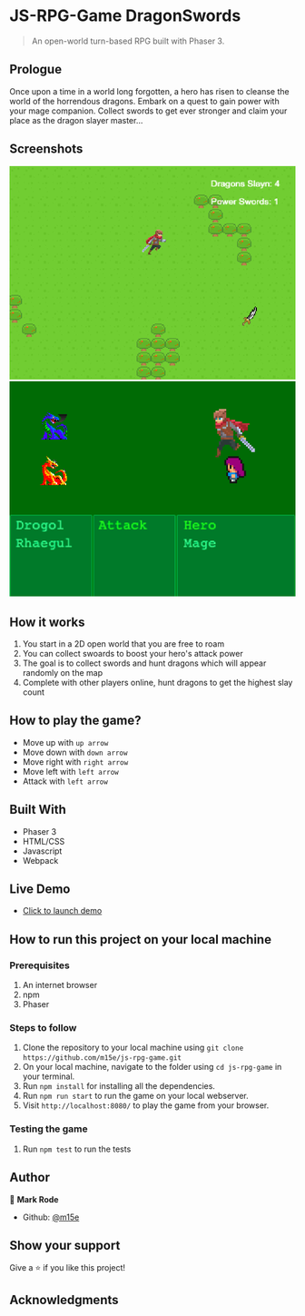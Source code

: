 # JS-RPG-Game DragonSwords
> An open-world turn-based RPG built with Phaser 3.

## Prologue

Once upon a time in a world long forgotten, a hero has risen to cleanse the world of the horrendous dragons. Embark on a quest to gain power with your mage companion.
Collect swords to get ever stronger and claim your place as the dragon slayer master...


## Screenshots

![](./screenshots/screenshot1.png)
![](./screenshots/screenshot2.png)

## How it works

1. You start in a 2D open world that you are free to roam
2. You can collect swoards to boost your hero's attack power
3. The goal is to collect swords and hunt dragons which will appear randomly on the map
4. Complete with other players online, hunt dragons to get the highest slay count 


## How to play the game?

- Move up with `up arrow`
- Move down with `down arrow`
- Move right with `right arrow`
- Move left with `left arrow`
- Attack with `left arrow`


## Built With

- Phaser 3
- HTML/CSS
- Javascript
- Webpack

## Live Demo

- [Click to launch demo](https://clever-neumann-d7458b.netlify.app/)

## How to run this project on your local machine

### Prerequisites
1. An internet browser
1. npm
1. Phaser

   
### Steps to follow
1. Clone the repository to your local machine using `git clone https://github.com/m15e/js-rpg-game.git`
1. On your local machine, navigate to the folder using `cd js-rpg-game` in your terminal.
1. Run `npm install` for installing all the dependencies.
1. Run `npm run start` to run the game on your local webserver.
1. Visit `http://localhost:8080/` to play the game from your browser.

### Testing the game

1. Run `npm test` to run the tests


## Author 

👤 **Mark Rode**

- Github: [@m15e](https://github.com/m15e)


## Show your support

Give a ⭐️ if you like this project!

## Acknowledgments
